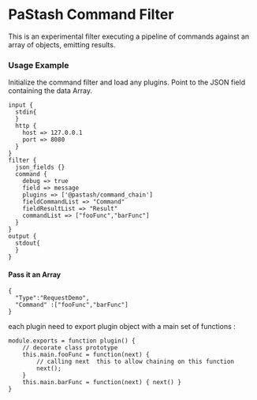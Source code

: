 # PaStash Command Filter
This is an experimental filter executing a pipeline of commands against an array of objects, emitting results.


### Usage Example
Initialize the command filter and load any plugins. Point to the JSON field containing the data Array.
```
input {
  stdin{
  }
  http {
    host => 127.0.0.1
    port => 8080
  }
}
filter {
  json_fields {}
  command {
    debug => true
    field => message
    plugins => ['@pastash/command_chain']
    fieldCommandList => "Command"
    fieldResultList => "Result"
    commandList => ["fooFunc","barFunc"]
  }
}
output {
  stdout{
  }
}

```
#### Pass it an Array
```
{
  "Type":"RequestDemo",
  "Command" :["fooFunc","barFunc"]
}
```

each plugin need to export plugin object with a main set of functions :
```
module.exports = function plugin() {
    // decorate class prototype
    this.main.fooFunc = function(next) {
        // calling next  this to allow chaining on this function
        next();
    }
    this.main.barFunc = function(next) { next() }
}
```
